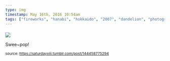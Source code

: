 ```yaml
---
type: img
timestamp: May 16th, 2016 10:54am
tags: ["fireworks", "hanabi", "hokkaido", "2007", "dandelion", "photography"]
---
```

####
<img src="https://saturdayxiii.github.io/media/144458775294.jpg"/>
                                                                                          
Swee~pop!
 
                                    
                
                
                
                
                                
<small>source: https://saturdayxiii.tumblr.com/post/144458775294</small>
